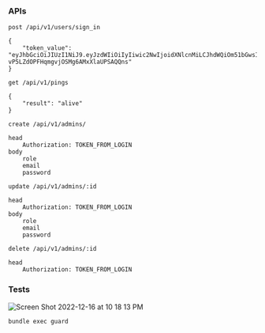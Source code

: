 


### APIs

```
post /api/v1/users/sign_in

{
    "token_value": "eyJhbGciOiJIUzI1NiJ9.eyJzdWIiOiIyIiwic2NwIjoidXNlcnMiLCJhdWQiOm51bGwsImlhdCI6MTY3MTAyNzEwOSwiZXhwIjoxNjcxMDMwNzA5LCJqdGkiOiIxMDJiNjkyNC1hNWU4LTQ3NTItYjljNS1kNTJhOGM0M2IwODYifQ.MuJh0Ty5-vP5LZdOPFHqmgvjOSMg6AMxXlaUPSAQQns"
}
```


```
get /api/v1/pings

{
    "result": "alive"
}
```


```
create /api/v1/admins/

head
    Authorization: TOKEN_FROM_LOGIN
body
    role
    email
    password

```

```
update /api/v1/admins/:id

head
    Authorization: TOKEN_FROM_LOGIN
body
    role
    email
    password

```

```
delete /api/v1/admins/:id

head
    Authorization: TOKEN_FROM_LOGIN

```




### Tests
![Screen Shot 2022-12-16 at 10 18 13 PM](https://user-images.githubusercontent.com/3889468/208106973-199c6432-2224-409a-8ec7-19633170df83.jpg)

```
bundle exec guard



```
